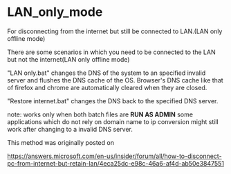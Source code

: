 # LAN_only_mode
For disconnecting from the internet but still be connected to LAN.(LAN only offline mode)

There are some scenarios in which you need to be connected to the LAN but not the internet(LAN only offline mode)

"LAN only.bat" changes the DNS of the system to an specified invalid server and flushes the DNS cache of the OS. Browser's DNS cache like that of firefox and chrome are automatically cleared when they are closed.

"Restore internet.bat" changes the DNS back to the specified DNS server.

note: works only when both batch files are **RUN AS ADMIN**
some applications which do not rely on domain name to ip conversion might still work after changing to a invalid DNS server.


This method was originally posted on

https://answers.microsoft.com/en-us/insider/forum/all/how-to-disconnect-pc-from-internet-but-retain-lan/4eca25dc-e98c-46a6-af4d-ab50e3847551
